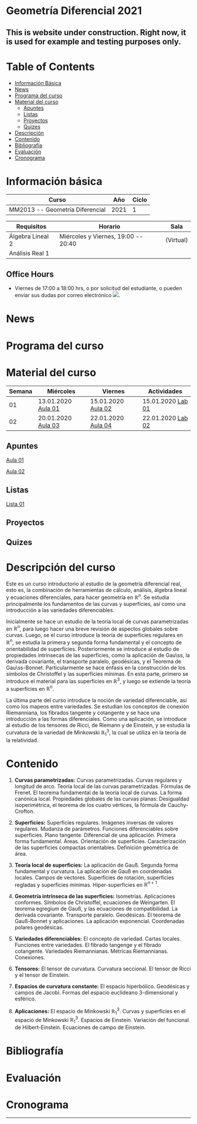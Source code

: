 # Geometría Diferencial 2021

## This is website under construction. Right now, it is used for example and testing purposes only.

# Table of Contents
- [Información Básica](#id-info)
- [News](#id-news)
- [Programa del curso](#id-programa)
- [Material del curso](#id-material)
	- [Apuntes](#id-apuntes)
	- [Listas](#id-listas)
	- [Proyectos](#id-proyectos)
	- [Quizes](#id-quizes)
- [Descripción](#id-descripcion)
- [Contenido](#id-contenido)
- [Bibliografía](#id-ref)
- [Evaluación](#id-eval)
- [Cronograma](#id-crono)


# Información básica
<div id='id-info'/>

  **Curso**                             | **Año**             | **Ciclo**
  ------------------------------------- | ------------------- | -------------
  MM2013 -- Geometría Diferencial       | 2021                | 1
  
  **Requisitos**                        | **Horario**                          | **Sala**
  ------------------------------------- | ------------------------------------ | -------------
  Álgebra Lineal 2                      | Miércoles y Viernes, 19:00 -- 20:40  | (Virtual)
  Análisis Real 1                       |                                      |


## Office Hours

* Viernes de 17:00 a 18:00 hrs, o por solicitud del estudiante, o pueden enviar sus dudas por correo electrónico <img src="https://render.githubusercontent.com/render/math?math=e^{i \pi} = -1">.


# News
<div id='id-news'/>


# Programa del curso
<div id='id-programa'/>


# Material del curso
<div id='id-material'/>

  **Semana**  | **Miércoles**                         | **Viernes**                           | **Actividades**
  ----------- | ------------------------------------- | ------------------------------------- | -------------------------------------
  01          | 13.01.2020 [Aula 01](aulas/ad01.pdf)  | 15.01.2020 [Aula 02](aulas/ad02.pdf)  | 15.01.2020 [Lab 01](labs/lab01.pdf)
  02          | 20.01.2020 [Aula 03](aulas/ad03.pdf)  | 22.01.2020 [Aula 04](aulas/ad04.pdf)  | 22.01.2020 [Lab 02](labs/lab02.pdf)


## Apuntes
<div id='id-apuntes'/>

[Aula 01](https://github.com/pfafner/pfafner.github.io/aulas/ad01.pdf)

[Aula 02](https://pfafner.github.io/aulas/ad02.pdf)

## Listas
<div id='id-listas'/>

[Lista 01](https://github.com/pfafner/pfafner.github.io/listas/t1ad2020.pdf)

## Proyectos
<div id='id-proyectos'/>

## Quizes
<div id='id-quizes'/>


# Descripción del curso
<div id='id-descripcion'/>

Este es un curso introductorio al estudio de la geometría diferencial real, esto es, la combinación de herramientas de cálculo, análisis, álgebra lineal y ecuaciones diferenciales, para hacer geometría en $\mathbb{R}^n$. Se estudia principalmente los fundamentos de las curvas y superfícies, así como una introducción a las variedades diferenciables.

Inicialmente se hace un estudio de la teoría local de curvas parametrizadas en $\mathbb{R}^n$, para luego hacer una breve revisión de aspectos globales sobre curvas. Luego, se el curso introduce la teoría de superficies regulares en $\mathbb{R}^n$, se estudia la primera y segunda forma fundamental y el concepto de orientabilidad de superfícies. Posteriormente se introduce al estudio de propiedades intrínsecas de las superfícies, como la aplicación de Gau\ss, la derivada covariante, el transporte paralelo, geodésicas, y el Teorema de Gau\ss-Bonnet. Particularmente se hace énfasis en la construcción de los símbolos de Christoffel y las superfícies mínimas. En esta parte, primero se introduce el material para las superfícies en $\mathbb{R}^3$, y luego se extiende la teoría a superfícies en $\mathbb{R}^n$.
	    
La última parte del curso introduce la noción de variedad diferenciable, así como los mapeos entre variedades. Se estudian los conceptos de conexión Riemanniana, los fibrados tangente y cotangente y se hace una introducción a las formas diferenciales. Como una aplicación, se introduce al estudio de los tensores de Ricci, de Riemann y de Einstein, y se estudia la curvatura de la variedad de Minkowski $\mathbb{R}_1^3$, la cual se utiliza en la teoría de la relatividad.


# Contenido
<div id='id-contenido'/>

1. **Curvas parametrizadas:** Curvas parametrizadas. Curvas regulares y longitud de arco. Teoría local de las curvas parametrizadas. Fórmulas de Frenet. El teorema fundamental de la teoría local de curvas. La forma canónica local. Propiedades globales de las curvas planas: Desigualdad isoperimétrica, el teorema de los cuatro vértices, la fórmula de Cauchy-Crofton.

2. **Superficies:** Superficies regulares. Imágenes inversas de valores regulares. Mudanza de parámetros. Funciones diferenciables sobre superficies. Plano tangente. Diferencial de una aplicación. Primera forma fundamental. Áreas. Orientación de superficies. Caracterización de las superficies compactas orientables. Definición geométrica de área.

3. **Teoría local de superficies:** La aplicación de Gauß. Segunda forma fundamental y curvatura. La aplicación de Gauß en coordenadas locales. Campos de vectores. Superficies de rotación, superficies regladas y superficies mínimas. Hiper-superficies en $\mathbb{R}^{n+1}$.

4. **Geometría intrínseca de las superficies:** Isometrías. Aplicaciones conformes. Símbolos de Christoffel, ecuaciones de Weingarten. El teorema egregium de Gauß, y las ecuaciones de compatibilidad. La derivada covariante. Transporte paralelo. Geodésicas. El teorema de Gauß-Bonnet y aplicaciones. La aplicación exponencial. Coordenadas polares geodésicas.

5. **Variedades diferenciables:** El concepto de variedad. Cartas locales. Funciones entre variedades. El fibrado tangenge y el fibrado cotangente. Variedades Riemannianas. Métricas Riemannianas. Conexiones.

6. **Tensores:** El tensor de curvatura. Curvatura seccional. El tensor de Ricci y el tensor de Einstein.

7. **Espacios de curvatura constante:** El espacio hiperbólico. Geodésicas y campos de Jacobi. Formas del espacio euclideano 3-dimensional y esférico.

8. **Aplicaciones:** El espacio de Minkowski $\mathbb{R}_1^3$. Curvas y superficies en el espacio de Minkowski $\mathbb{R}_1^3$. Espacios de Einstein. Variación del funcional de Hilbert-Einstein. Ecuaciones de campo de Einstein.


# Bibliografía
<div id='id-ref'/>


# Evaluación
<div id='id-eval'/>


# Cronograma
<div id='id-crono'/>


---
